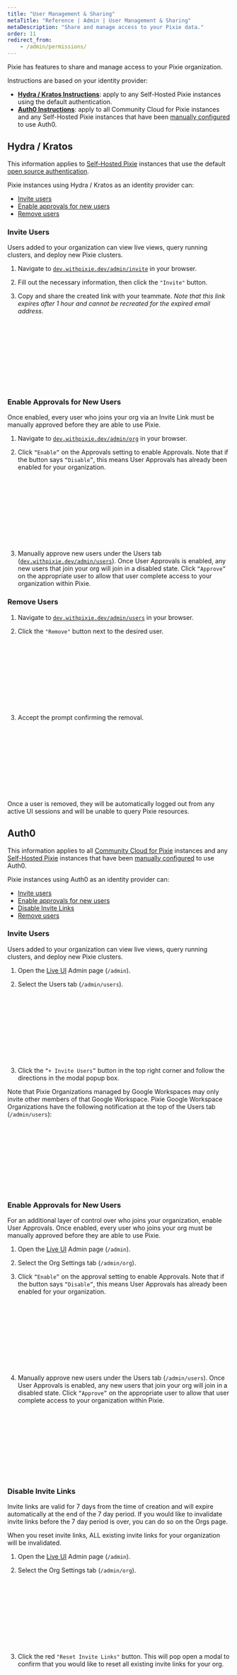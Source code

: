 ```yaml
---
title: "User Management & Sharing"
metaTitle: "Reference | Admin | User Management & Sharing"
metaDescription: "Share and manage access to your Pixie data."
order: 11
redirect_from:
    - /admin/permissions/
---
```


Pixie has features to share and manage access to your Pixie organization.

Instructions are based on your identity provider:

- [**Hydra / Kratos Instructions**](/reference/admin/user-mgmt#hydra-kratos): apply to any Self-Hosted Pixie instances using the default authentication.
- [**Auth0 Instructions**](/reference/admin/user-mgmt#auth0): apply to all Community Cloud for Pixie instances and any Self-Hosted Pixie instances that have been [manually configured](/reference/admin/authentication/#enabling-auth0) to use Auth0.

## Hydra / Kratos

<Alert variant="outlined" severity="info">This information applies to <a href="https://docs.px.dev/installing-pixie/install-guides/self-hosted-pixie/">Self-Hosted Pixie</a> instances that use the default <a href="https://docs.px.dev/reference/admin/authentication/#open-source-auth">open source authentication</a>.
</Alert>

Pixie instances using Hydra / Kratos as an identity provider can:

- [Invite users](/reference/admin/user-mgmt#invite-users)
- [Enable approvals for new users](/reference/admin/user-mgmt#enable-approvals-for-new-users)
- [Remove users](/reference/admin/user-mgmt#enable-approvals-for-new-users)

### Invite Users

Users added to your organization can view live views, query running clusters, and deploy new Pixie clusters.

1. Navigate to [`dev.withpixie.dev/admin/invite`](https://dev.withpixie.dev/admin/invite) in your browser.

2. Fill out the necessary information, then click the `"Invite"` button.

3. Copy and share the created link with your teammate. _Note that this link expires after 1 hour and cannot be recreated for the expired email address._

<svg title='' src='admin/user-mgmt/os-auth-invite-link.png'/>

### Enable Approvals for New Users

Once enabled, every user who joins your org via an Invite Link must be manually approved before they are able to use Pixie.

1. Navigate to [`dev.withpixie.dev/admin/org`](https://dev.withpixie.dev/admin/org) in your browser.

2. Click `“Enable”` on the Approvals setting to enable Approvals. Note that if the button says `“Disable”`, this means User Approvals has already been enabled for your organization.

<svg title='' src='admin/user-mgmt/os-enable-approvals.png'/>

3. Manually approve new users under the Users tab ([`dev.withpixie.dev/admin/users`](https://dev.withpixie.dev/admin/users)). Once User Approvals is enabled, any new users that join your org will join in a disabled state. Click `“Approve”` on the appropriate user to allow that user complete access to your organization within Pixie.

### Remove Users

1. Navigate to [`dev.withpixie.dev/admin/users`](https://dev.withpixie.dev/admin/users) in your browser.

2. Click the `"Remove"` button next to the desired user.

<svg title='' src='admin/user-mgmt/users-tab.png'/>

3. Accept the prompt confirming the removal.

<svg title='' src='admin/user-mgmt/user-removal-prompt.png'/>

Once a user is removed, they will be automatically logged out from any active UI sessions and will be unable to query Pixie resources.

## Auth0

<Alert variant="outlined" severity="info">This information applies to all <a href="https://docs.px.dev/installing-pixie/install-guides/community-cloud-for-pixie/">Community Cloud for Pixie</a> instances and any <a href="https://docs.px.dev/installing-pixie/install-guides/self-hosted-pixie/">Self-Hosted Pixie</a> instances that have been <a href="https://docs.px.dev/reference/admin/authentication/#enabling-auth0">manually configured</a> to use Auth0.
</Alert>

Pixie instances using Auth0 as an identity provider can:

- [Invite users](/reference/admin/user-mgmt#invite-users-1)
- [Enable approvals for new users](/reference/admin/user-mgmt#enable-approvals-for-new-users-1)
- [Disable Invite Links](/reference/admin/user-mgmt#invite-users-1)
- [Remove users](/reference/admin/user-mgmt#enable-approvals-for-new-users-1)

### Invite Users

Users added to your organization can view live views, query running clusters, and deploy new Pixie clusters.

1. Open the [Live UI](https://work.withpixie.ai/) Admin page (`/admin`).

2. Select the Users tab (`/admin/users`).

<svg title='' src='admin/user-mgmt/users-tab-invite-button.png'/>

3. Click the `“+ Invite Users”` button in the top right corner and follow the directions in the modal popup box.

Note that Pixie Organizations managed by Google Workspaces may only invite other members of that Google Workspace. Pixie Google Workspace Organizations have the following notification at the top of the Users tab (`/admin/users`):

<svg title='' src='admin/user-mgmt/google-workspace-org.png'/>

### Enable Approvals for New Users

For an additional layer of control over who joins your organization, enable User Approvals. Once enabled, every user who joins your org must be manually approved before they are able to use Pixie.

1. Open the [Live UI](https://work.withpixie.ai/) Admin page (`/admin`).

2. Select the Org Settings tab (`/admin/org`).

3. Click `“Enable”` on the approval setting to enable Approvals. Note that if the button says `“Disable”`, this means User Approvals has already been enabled for your organization.

<svg title='' src='admin/user-mgmt/enable-approvals.png'/>

4. Manually approve new users under the Users tab (`/admin/users`). Once User Approvals is enabled, any new users that join your org will join in a disabled state. Click `“Approve”` on the appropriate user to allow that user complete access to your organization within Pixie.

<svg title='' src='admin/user-mgmt/user-unapproved.png'/>

### Disable Invite Links

Invite links are valid for 7 days from the time of creation and will expire automatically at the end of the 7 day period. If you would like to invalidate invite links before the 7 day period is over, you can do so on the Orgs page.

<Alert variant="outlined" severity="warning">When you reset invite links, ALL existing invite links for your organization will be invalidated.</Alert>

1. Open the [Live UI](https://work.withpixie.ai/) Admin page (`/admin`).

2. Select the Org Settings tab (`/admin/org`).

<svg title='' src='admin/user-mgmt/reset-invite-links.png'/>

3. Click the red `"Reset Invite Links"` button. This will pop open a modal to confirm that you would like to reset all existing invite links for your org.

<svg title='' src='admin/user-mgmt/reset-invite-links-confirmation.png'/>

4. Click `“Reset Invite Links”` in the modal to confirm and invalidate all existing invite links.

### Remove Users

1. Open the [Live UI](https://work.withpixie.ai/) Admin page (`/admin`).

2. Select the Users tab (`/admin/users`).

3. Click the `"Remove"` button next to the desired user.

<svg title='' src='admin/user-mgmt/users-tab.png'/>

4. Accept the prompt confirming the removal.

<svg title='' src='admin/user-mgmt/user-removal-prompt.png'/>

Once a user is removed, they will be automatically logged out from any active UI sessions and will be unable to query Pixie resources.
